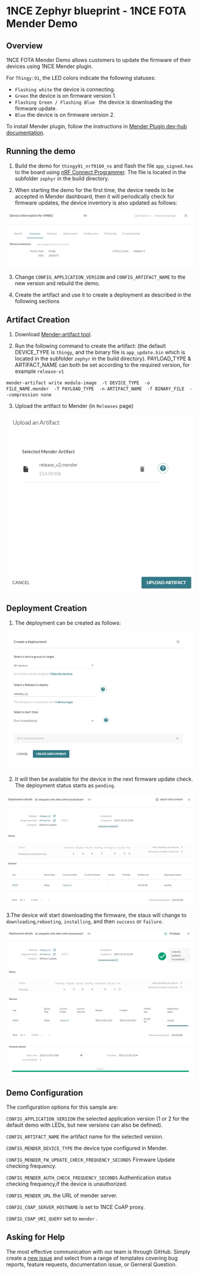 # 1NCE Zephyr blueprint - 1NCE FOTA Mender Demo

## Overview

1NCE FOTA Mender Demo allows customers to update the firmware of their devices using 1NCE Mender plugin.

For `Thingy:91`, the LED colors indicate the following statuses:

- `Flashing white`  the device is  connecting.
- `Green`  the device is on firmware version 1.
- `Flashing Green / Flashing Blue `  the device is downloading the firmware update.
- `Blue`  the device is  on firmware version 2.


To install Mender plugin, follow the instructions in [Mender Plugin dev-hub documentation](https://help.1nce.com/dev-hub/docs/1nce-os-plugins-mender). 

## Running the demo

1. Build the demo for `thingy91_nrf9160_ns` and flash the file `app_signed.hex` to the board using [nRF Connect Programmer](https://infocenter.nordicsemi.com/index.jsp?topic=%2Fug_nc_programmer%2FUG%2Fnrf_connect_programmer%2Fncp_introduction.html). The file is located in the subfolder `zephyr` in the build directory. 

2. When starting the demo for the first time, the device needs to be accepted in Mender dashboard, then it will periodically check for firmware updates, the device inventory is also updated as follows:
<p align="center"><img src="./images/v1.PNG"><br></p>


3. Change `CONFIG_APPLICATION_VERSION` and `CONFIG_ARTIFACT_NAME` to the new version and rebuild the demo.

4. Create the artifact and use it to create a deployment as described in the following sections


## Artifact Creation

1. Download   [Mender-artifact tool](https://docs.mender.io/downloads#mender-artifact). 

2. Run the following command to create the artifact: (the default DEVICE_TYPE is `thingy`, and the binary file is `app_update.bin` which is located in the subfolder `zephyr` in the build directory). PAYLOAD_TYPE & ARTIFACT_NAME can both be set according to the required version, for example `release-v1`

```
mender-artifact write module-image  -t DEVICE_TYPE  -o FILE_NAME.mender  -T PAYLOAD_TYPE  -n ARTIFACT_NAME  -f BINARY_FILE  --compression none
```


3. Upload the artifact to Mender (in `Releases` page)
<p align="center"><img src="./images/artifact.PNG"><br></p>


## Deployment Creation

1. The deployment can be created as follows:
<p align="center"><img src="./images/deployment_1.PNG"><br>
</p>


2. It will then be available for the device in the next firmware update check. The deployment status starts as `pending`.
<p align="center"><img src="./images/deployment_2.PNG"><br>
</p>


3.The device will start downloading the firmware, the staus will change  to `downloading`,`rebooting`, `installing`, and then `success` or `failure`.
<p align="center"><img src="./images/success.PNG"><br>
</p>

## Demo Configuration

The configuration options for this sample are:

`CONFIG_APPLICATION_VERSION` the selected application version (1 or 2 for the default demo with LEDs, but new versions can also be defined).

`CONFIG_ARTIFACT_NAME` the artifact name for the selected version.

`CONFIG_MENDER_DEVICE_TYPE` the device type configured in Mender.

`CONFIG_MENDER_FW_UPDATE_CHECK_FREQUENCY_SECONDS` Firmware Update checking frequency.

`CONFIG_MENDER_AUTH_CHECK_FREQUENCY_SECONDS` Authentication status checking frequency,if the device is unauthorized.

`CONFIG_MENDER_URL` the URL of mender server.

`CONFIG_COAP_SERVER_HOSTNAME` is set to 1NCE CoAP proxy.

`CONFIG_COAP_URI_QUERY` set to `mender` .

## Asking for Help

The most effective communication with our team is through GitHub. Simply create a [new issue](https://github.com/1NCE-GmbH/blueprint-zephyr/issues/new/choose) and select from a range of templates covering bug reports, feature requests, documentation issue, or Gerneral Question.